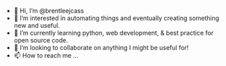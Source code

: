 - 👋 Hi, I’m @brentleejcass
- 👀 I’m interested in automating things and eventually creating something new and useful. 
- 🌱 I’m currently learning python, web development, & best practice for open source code.
- 💞️ I’m looking to collaborate on anything I might be useful for! 
- 📫 How to reach me ...

<!---
brentleejcass/brentleejcass is a ✨ special ✨ repository because its `README.md` (this file) appears on your GitHub profile.
You can click the Preview link to take a look at your changes.
--->
